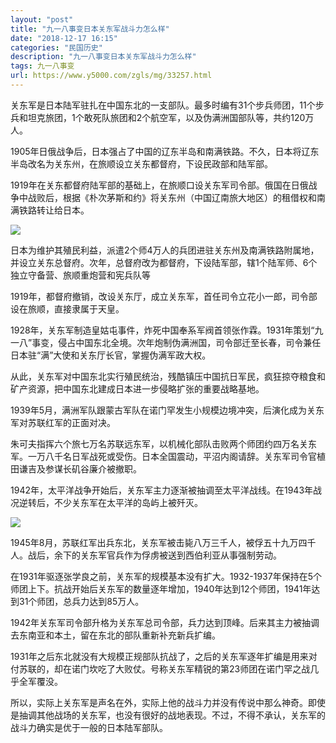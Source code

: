 ```yaml
---
layout: "post"
title: "九一八事变日本关东军战斗力怎么样"
date: "2018-12-17 16:15"
categories: "民国历史"
description: "九一八事变日本关东军战斗力怎么样"
tags: 九一八事变
url: https://www.y5000.com/zgls/mg/33257.html
---
```






关东军是日本陆军驻扎在中国东北的一支部队。最多时编有31个步兵师团，11个步兵和坦克旅团，1个敢死队旅团和2个航空军，以及伪满洲国部队等，共约120万人。

1905年日俄战争后，日本强占了中国的辽东半岛和南满铁路。不久，日本将辽东半岛改名为关东州，在旅顺设立关东都督府，下设民政部和陆军部。

1919年在关东都督府陆军部的基础上，在旅顺口设关东军司令部。俄国在日俄战争中战败后，根据《朴次茅斯和约》将关东州（中国辽南旅大地区）的租借权和南满铁路转让给日本。

![](https://img.y5000.com/uploads/allimg/180918/8-1P91Q11425120.jpg)

日本为维护其殖民利益，派遣2个师4万人的兵团进驻关东州及南满铁路附属地，并设立关东总督府。次年，总督府改为都督府，下设陆军部，辖1个陆军师、6个独立守备营、旅顺重炮营和宪兵队等

1919年，都督府撤销，改设关东厅，成立关东军，首任司令立花小一郎，司令部设在旅顺，直接隶属于天皇。

1928年，关东军制造皇姑屯事件，炸死中国奉系军阀首领张作霖。1931年策划“九一八”事变，侵占中国东北全境。次年炮制伪满洲国，司令部迁至长春，司令兼任日本驻“满”大使和关东厅长官，掌握伪满军政大权。

从此，关东军对中国东北实行殖民统治，残酷镇压中国抗日军民，疯狂掠夺粮食和矿产资源，把中国东北建成日本进一步侵略扩张的重要战略基地。

1939年5月，满洲军队跟蒙古军队在诺门罕发生小规模边境冲突，后演化成为关东军对苏联红军的正面对决。

朱可夫指挥六个旅七万名苏联远东军，以机械化部队击败两个师团约四万名关东军。一万八千名日军战死或受伤。日本全国震动，平沼内阁请辞。关东军司令官植田谦吉及参谋长矶谷廉介被撤职。

1942年，太平洋战争开始后，关东军主力逐渐被抽调至太平洋战线。在1943年战况逆转后，不少关东军在太平洋的岛屿上被歼灭。

![](https://img.y5000.com/uploads/allimg/180918/8-1P91Q115025a.jpg)

1945年8月，苏联红军出兵东北，关东军被击毙八万三千人，被俘五十九万四千人。战后，余下的关东军官兵作为俘虏被送到西伯利亚从事强制劳动。

在1931年驱逐张学良之前，关东军的规模基本没有扩大。1932-1937年保持在5个师团上下。抗战开始后关东军的数量逐年增加，1940年达到12个师团，1941年达到31个师团，总兵力达到85万人。

1942年关东军司令部升格为关东军总司令部，兵力达到顶峰。后来其主力被抽调去东南亚和本土，留在东北的部队重新补充新兵扩编。

1931年之后东北就没有大规模正规部队抗战了，之后的关东军逐年扩编是用来对付苏联的，却在诺门坎吃了大败仗。号称关东军精锐的第23师团在诺门罕之战几乎全军覆没。

所以，实际上关东军是声名在外，实际上他的战斗力并没有传说中那么神奇。即使是抽调其他战场的关东军，也没有很好的战地表现。不过，不得不承认，关东军的战斗力确实是优于一般的日本陆军部队。
